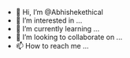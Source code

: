 - 👋 Hi, I’m @Abhishekethical
- 👀 I’m interested in ...
- 🌱 I’m currently learning ...
- 💞️ I’m looking to collaborate on ...
- 📫 How to reach me ...

<!---
Abhishekethical/Abhishekethical is a ✨ special ✨ repository because its `README.md` (this file) appears on your GitHub profile.
You can click the Preview link to take a look at your changes.
--->
